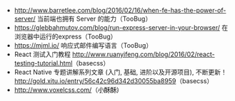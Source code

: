- <http://www.barretlee.com/blog/2016/02/16/when-fe-has-the-power-of-server/> 当前端也拥有 Server 的能力（TooBug）
- <https://glebbahmutov.com/blog/run-express-server-in-your-browser/> 在浏览器中运行的express（TooBug）
- <https://mjml.io/> 响应式邮件编写语言（TooBug）
- React 测试入门教程 <http://www.ruanyifeng.com/blog/2016/02/react-testing-tutorial.html>（basecss）
- React Native 专题讲解系列文章 (入门, 基础, 进阶以及开源项目), 不断更新！ <http://gold.xitu.io/entry/56c42c96d342d30055ba8959>（basecss）
- <http://www.voxelcss.com/>（小҈酥҈酥҈）
